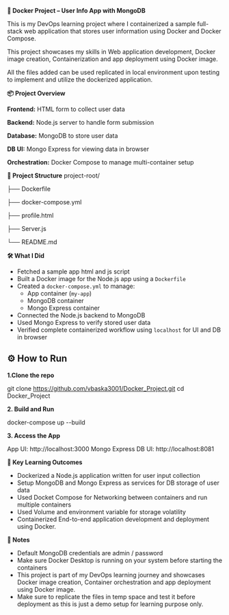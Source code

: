 **🚀 Docker Project – User Info App with MongoDB**

This is my DevOps learning project where I containerized a sample full-stack web application that stores user information using Docker and Docker Compose.

This project showcases my skills in Web application development, Docker image creation, Containerization and app deployment using Docker image.

All the files added can be used replicated in local environment upon testing to implement and utilize the dockerized application.

**📦 Project Overview**

**Frontend:** HTML form to collect user data

**Backend:** Node.js server to handle form submission

**Database:** MongoDB to store user data

**DB UI:** Mongo Express for viewing data in browser

**Orchestration:** Docker Compose to manage multi-container setup

**🧱 Project Structure**
project-root/

├── Dockerfile

├── docker-compose.yml

├── profile.html

├── Server.js

└── README.md  


**🛠️ What I Did**

- Fetched a sample app html and js script
- Built a Docker image for the Node.js app using a `Dockerfile`
- Created a `docker-compose.yml` to manage:
  - App container (`my-app`)
  - MongoDB container
  - Mongo Express container
- Connected the Node.js backend to MongoDB
- Used Mongo Express to verify stored user data
- Verified complete containerized workflow using `localhost` for UI and DB in browser

## ⚙️ How to Run

**1.Clone the repo**

git clone https://github.com/vbaska3001/Docker_Project.git
cd Docker_Project

**2. Build and Run**

docker-compose up --build

**3. Access the App**

App UI: http://localhost:3000
Mongo Express DB UI: http://localhost:8081

**📌 Key Learning Outcomes**

- Dockerized a Node.js application written for user input collection
- Setup MongoDB and Mongo Express as services for DB storage of user data
- Used Docket Compose for Networking between containers and run multiple containers
- Used Volume and environment variable for storage volatility
- Containerized End-to-end application development and deployment using Docker.

**📖 Notes**

- Default MongoDB credentials are admin / password
- Make sure Docker Desktop is running on your system before starting the containers
- This project is part of my DevOps learning journey and showcases Docker image creation, Container orchestration and app deployment using Docker image.
- Make sure to replicate the files in temp space and test it before deployment as this is just a demo setup for learning purpose only.


